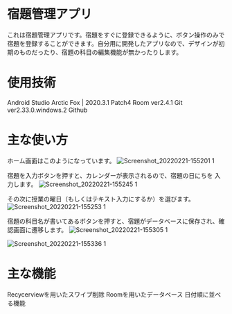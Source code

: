 # 宿題管理アプリ

これは宿題管理アプリです。宿題をすぐに登録できるように、ボタン操作のみで
宿題を登録することができます。自分用に開発したアプリなので、デザインが初期のものだったり、宿題の科目の編集機能が無かったりします。

# 使用技術
Android Studio Arctic Fox | 2020.3.1 Patch4
Room ver2.4.1
Git  ver2.33.0.windows.2
Github

# 主な使い方
ホーム画面はこのようになっています。
![Screenshot_20220221-155201 1](https://user-images.githubusercontent.com/93052475/154936058-ea526e85-3ef4-4e9e-9196-2eeba3c5bbac.png)

宿題を入力ボタンを押すと、カレンダーが表示されるので、宿題の日にちを
入力します。
![Screenshot_20220221-155245 1](https://user-images.githubusercontent.com/93052475/154936333-628686c0-86a8-45f6-b3a8-3bf62a7939a9.png)


その次に授業の曜日（もしくはテキスト入力にするか）を選びます。
![Screenshot_20220221-155253 1](https://user-images.githubusercontent.com/93052475/154936530-a07cc3a5-4030-4f6a-b226-ec47102ead23.png)

宿題の科目名が書いてあるボタンを押すと、宿題がデータベースに保存され、確認画面に遷移します。
![Screenshot_20220221-155305 1](https://user-images.githubusercontent.com/93052475/154936649-1ab3675c-2360-44a0-904f-abba3a91df14.png)

![Screenshot_20220221-155336 1](https://user-images.githubusercontent.com/93052475/154936899-ef5f3358-8ccc-44be-b2fc-dee8ece34239.png)


# 主な機能
Recycerviewを用いたスワイプ削除
Roomを用いたデータベース
日付順に並べる機能


